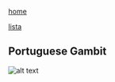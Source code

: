 [home](/zaliczeniowe1awww/)

[lista](/zaliczeniowe1awww/lista/)

## Portuguese Gambit

![alt text](https://www.thechesswebsite.com/wp-content/uploads/2013/03/portuguese-gambit-featured.jpg "Portuguese Gambit")
